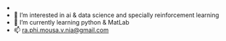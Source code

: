 -
- 👀 I’m interested in ai & data science and specially reinforcement learning
- 🌱 I’m currently learning python & MatLab
- 📫 ra.phi.mousa.v.nia@gmail.com

